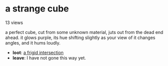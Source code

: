 # a strange cube

13 views

a perfect cube, cut from some unknown material, juts out from the dead end ahead. it glows purple, its hue shifting slightly as your view of it changes angles, and it hums loudly.

- **loot**: [a frigid intersection](a-frigid-intersection-Ntmsnt3.md)
- **leave**: I have not gone this way yet.
